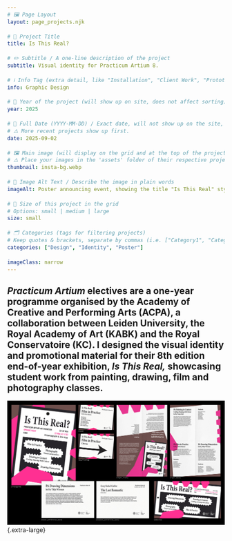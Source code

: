 ```yaml
---
# 🖼️ Page Layout
layout: page_projects.njk

# 📌 Project Title
title: Is This Real?

# ✏️ Subtitle / A one-line description of the project
subtitle: Visual identity for Practicum Artium 8.

# ℹ️ Info Tag (extra detail, like "Installation", "Client Work", "Prototype"). Keep this short, usually 1–2 words
info: Graphic Design

# 📅 Year of the project (will show up on site, does not affect sorting)
year: 2025

# 📆 Full Date (YYYY-MM-DD) / Exact date, will not show up on the site, only for sorting
# ⚠️ More recent projects show up first.
date: 2025-09-02

# 🖼️ Main image (will display on the grid and at the top of the project page)
# ⚠️ Place your images in the 'assets' folder of their respective projects
thumbnail: insta-bg.webp

# 💬 Image Alt Text / Describe the image in plain words
imageAlt: Poster announcing event, showing the title "Is This Real" stylised as a newspaper article on a smartphone screen.

# 📏 Size of this project in the grid
# Options: small | medium | large
size: small

# 🗂️ Categories (tags for filtering projects)
# Keep quotes & brackets, separate by commas (i.e. ["Category1", "Category2", "Category3"])
categories: ["Design", "Identity", "Poster"]

imageClass: narrow
---
```


## _Practicum Artium_ electives are a one-year programme organised by the Academy of Creative and Performing Arts (ACPA), a collaboration between Leiden University, the Royal Academy of Art (KABK) and the Royal Conservatoire (KC). I designed the visual identity and promotional material for their 8th edition end-of-year exhibition, _Is This Real,_ showcasing student work from painting, drawing, film and photography classes.

![Overview of promotional material announcing the exhibition, including flyers, exhibition texts, instagram posts, wayfinding signs and a website banner.](assets/reel.jpg " "){.extra-large}

